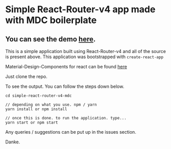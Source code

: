 # Simple React-Router-v4 app made with MDC boilerplate

## You can see the demo [here](https://codesandbox.io/s/8nrz8o6x00).

This is a simple application built using React-Router-v4 and all of the source is present above.
This application was bootstrapped with ```create-react-app```

Material-Design-Components for react can be found [here](https://github.com/material-components/material-components-web-react)

Just clone the repo.

To see the output. You can follow the steps down below.

```text
cd simple-react-router-v4-mdc

// depending on what you use. npm / yarn
yarn install or npm install

// once this is done. to run the application. type...
yarn start or npm start
```

Any queries / suggestions can be put up in the issues section.

Danke.
